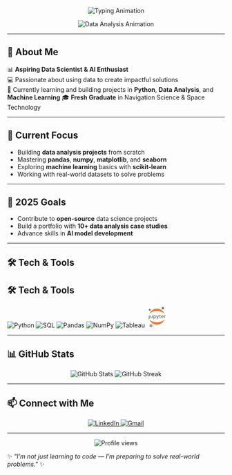 <!-- Typing SVG Header -->
<p align="center">
  <img src="https://readme-typing-svg.herokuapp.com?color=F77F00&size=28&center=true&vCenter=true&width=650&lines=Hi+World!+%F0%9F%91%8B+I'm+Salma+Mostafa;Aspiring+Data+Scientist+%F0%9F%93%8A;Passionate+About+Turning+Data+Into+Insights;Always+Learning+%26+Ready+to+Collaborate" alt="Typing Animation" />
</p>


<!-- Data Science GIF -->
<p align="center">
  <img src="https://media.giphy.com/media/fAnzw6YK33jMwzp5wp/giphy.gif" width="500" alt="Data Analysis Animation" />
</p>

---

## 🌟 About Me
 
📊 **Aspiring Data Scientist & AI Enthusiast**  
💻 Passionate about using data to create impactful solutions  
🚀 Currently learning and building projects in **Python**, **Data Analysis**, and **Machine Learning**
🎓 **Fresh Graduate** in Navigation Science & Space Technology 

---

## 🚀 Current Focus
- Building **data analysis projects** from scratch  
- Mastering **pandas**, **numpy**, **matplotlib**, and **seaborn**  
- Exploring **machine learning** basics with **scikit-learn**  
- Working with real-world datasets to solve problems

---

## 🎯 2025 Goals
- Contribute to **open-source** data science projects  
- Build a portfolio with **10+ data analysis case studies**  
- Advance skills in **AI model development**

---

## 🛠 Tech & Tools
## 🛠 Tech & Tools
<p>
  <img src="https://img.icons8.com/color/48/python.png" alt="Python"/>
  <img src="https://img.icons8.com/ios-filled/50/sql.png" alt="SQL"/>
  <img src="https://img.icons8.com/color/48/pandas.png" alt="Pandas"/>
  <img src="https://img.icons8.com/color/48/numpy.png" alt="NumPy"/>
  <img src="https://img.icons8.com/color/48/tableau-software.png" alt="Tableau"/>
  <img src="https://raw.githubusercontent.com/github/explore/main/topics/jupyter-notebook/jupyter-notebook.png" width="48" alt="Jupyter Notebook"/>
</p>

---

## 📊 GitHub Stats
<p align="center">
  <img src="https://github-readme-stats.vercel.app/api?username=SalmaMostafa&show_icons=true&theme=tokyonight" alt="GitHub Stats" />
  <img src="https://github-readme-streak-stats.herokuapp.com/?user=SalmaMostafa&theme=tokyonight" alt="GitHub Streak" />
</p>

---

## 📫 Connect with Me
<p align="center">
  <a href="https://www.linkedin.com/in/salma-mostafa2001/" target="_blank">
    <img src="https://img.icons8.com/fluency/48/linkedin.png" alt="LinkedIn"/>
  </a>
  <a href="mailto:salma2024mostafa@gmail.com">
    <img src="https://img.icons8.com/fluency/48/gmail-new.png" alt="Gmail"/>
  </a>
  
</p>

---

<p align="center">
  <img src="https://komarev.com/ghpvc/?username=SalmaMostafa&style=flat-square&color=orange" alt="Profile views"/>
</p>

✨ *"I’m not just learning to code — I’m preparing to solve real-world problems."* ✨
